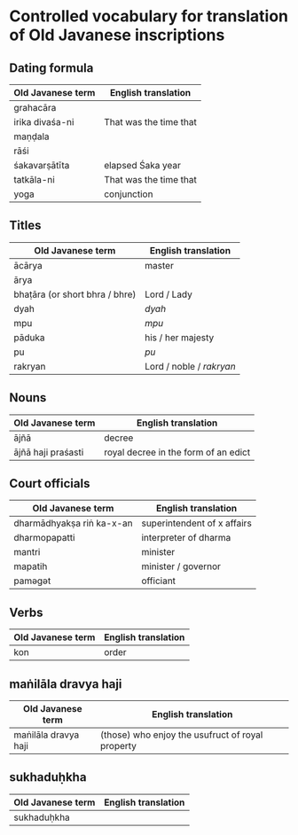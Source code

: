 # Controlled vocabulary for translation of Old Javanese inscriptions

## Dating formula
| Old Javanese term       | English translation    |
|--------------------------------|------------------------|
| grahacāra                       |                  |
| irika divaśa-ni                         |        That was the time that  |
| maṇḍala                         |                  |
| rāśi                         |                  |
| śakavarṣātīta           |         elapsed Śaka year         |
| tatkāla-ni                         |        That was the time that  |
| yoga                         |            conjunction      |

## Titles
| Old Javanese term              | English translation    |
|--------------------------------|------------------------|
| ācārya                         | master                 |
| ārya                           |                        |
| bhaṭāra (or short bhra / bhre) | Lord / Lady            |
| dyah                            | _dyah_                    |
| mpu                            | _mpu_                    |
| pāduka                         | his / her majesty      |
| pu                            | _pu_                    |
| rakryan                        | Lord / noble / _rakryan_ |

## Nouns
| Old Javanese term              | English translation    |
|--------------------------------|------------------------|
| ājñā                         | decree                 |
| ājñā haji praśasti     | royal decree in the form of an edict     |

## Court officials
| Old Javanese term   | English translation         |
|---------------------|-----------------------------|
| dharmādhyakṣa riṅ ka-x-an | superintendent of x affairs |
| dharmopapatti       | interpreter of dharma       |
| mantri              | minister                    |
| mapatih             | minister / governor         |
| paməgət             | officiant                   |

## Verbs 
| Old Javanese term   | English translation         |
|---------------------|-----------------------------|
| kon			| order |

## maṅilāla dravya haji
| Old Javanese term   | English translation         |
|---------------------|-----------------------------|
| maṅilāla dravya haji | (those) who enjoy the usufruct of royal property |

## sukhaduḥkha
| Old Javanese term   | English translation         |
|---------------------|-----------------------------|
| sukhaduḥkha | 			|
